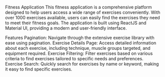 Fitness Application
This fitness application is a comprehensive platform designed to help users access a wide range of exercises conveniently. With over 1000 exercises available, users can easily find the exercises they need to meet their fitness goals. The application is built using ReactJS and Material UI, providing a modern and user-friendly interface.

Features
Pagination: Navigate through the extensive exercise library with ease using pagination.
Exercise Details Page: Access detailed information about each exercise, including technique, muscle groups targeted, and equipment required.
Exercise Filtering: Filter exercises based on various criteria to find exercises tailored to specific needs and preferences.
Exercise Search: Quickly search for exercises by name or keyword, making it easy to find specific exercises.
